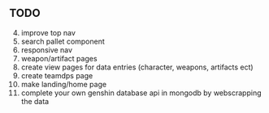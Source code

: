 ## TODO
4. improve top nav
5. search pallet component
9. responsive nav 
6. weapon/artifact pages
7. create view pages for data entries (character, weapons, artifacts ect)
8. create teamdps page
10. make landing/home page
11. complete your own genshin database api in mongodb by webscrapping the data